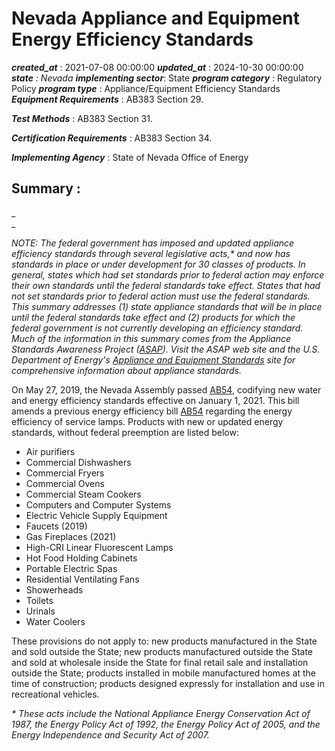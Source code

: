 # Nevada Appliance and Equipment Energy Efficiency Standards 
 ***created_at*** : 2021-07-08 00:00:00 
 ***updated_at*** : 2024-10-30 00:00:00 
 ***state** : Nevada 
 **implementing sector***: State 
 ***program category*** : Regulatory Policy 
 ***program type*** : Appliance/Equipment Efficiency Standards 
 ***Equipment Requirements*** : AB383 Section 29.

 
 ***Test Methods*** : AB383 Section 31.

 
 ***Certification Requirements*** : AB383 Section 34.

 
 ***Implementing Agency*** : State of Nevada Office of Energy

 
 ## Summary : 
 _  
_

_NOTE: The federal government has imposed and updated appliance efficiency
standards through several legislative acts,* and now has standards in place or
under development for 30 classes of products. In general, states which had set
standards prior to federal action may enforce their own standards until the
federal standards take effect. States that had not set standards prior to
federal action must use the federal standards. This summary addresses (1)
state appliance standards that will be in place until the federal standards
take effect and (2) products for which the federal government is not currently
developing an efficiency standard. Much of the information in this summary
comes from the Appliance Standards Awareness Project
([ASAP](https://appliance-standards.org/)). Visit the ASAP web site and the
U.S. Department of Energy's [Appliance and Equipment
Standards](https://www.energy.gov/node/773531) site for comprehensive
information about appliance standards._  

  

On May 27, 2019, the Nevada Assembly passed
[AB54](https://www.leg.state.nv.us/App/NELIS/REL/80th2019/Bill/5954/Text),
codifying new water and energy efficiency standards effective on January 1,
2021. This bill amends a previous energy efficiency bill
[AB54](https://www.leg.state.nv.us/App/NELIS/REL/80th2019/Bill/5954/Text)
regarding the energy efficiency of service lamps. Products with new or updated
energy standards, without federal preemption are listed below:

  * Air purifiers
  * Commercial Dishwashers
  * Commercial Fryers
  * Commercial Ovens
  * Commercial Steam Cookers
  * Computers and Computer Systems
  * Electric Vehicle Supply Equipment
  * Faucets (2019)
  * Gas Fireplaces (2021)
  * High-CRI Linear Fluorescent Lamps
  * Hot Food Holding Cabinets
  * Portable Electric Spas
  * Residential Ventilating Fans
  * Showerheads
  * Toilets
  * Urinals
  * Water Coolers

These provisions do not apply to: new products manufactured in the State and
sold outside the State; new products manufactured outside the State and sold
at wholesale inside the State for final retail sale and installation outside
the State; products installed in mobile manufactured homes at the time of
construction; products designed expressly for installation and use in
recreational vehicles.

  

_* These acts include the National Appliance Energy Conservation Act of 1987,
the Energy Policy Act of 1992, the Energy Policy Act of 2005, and the Energy
Independence and Security Act of 2007._

 
 